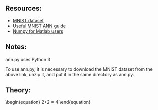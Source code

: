 
## Resources:

* [MNIST dataset](http://yann.lecun.com/exdb/mnist/)
* [Useful MNIST ANN guide](http://neuralnetworksanddeeplearning.com)
* [Numpy for Matlab users](http://scipy.github.io/old-wiki/pages/NumPy_for_Matlab_Users.html)

## Notes:

ann.py uses Python 3

To use ann.py, it is necessary to download the MNIST dataset from the above link, unzip it, and put it in the same directory as ann.py.

## Theory:

\begin{equation}
2+2 = 4
\end{equation}
